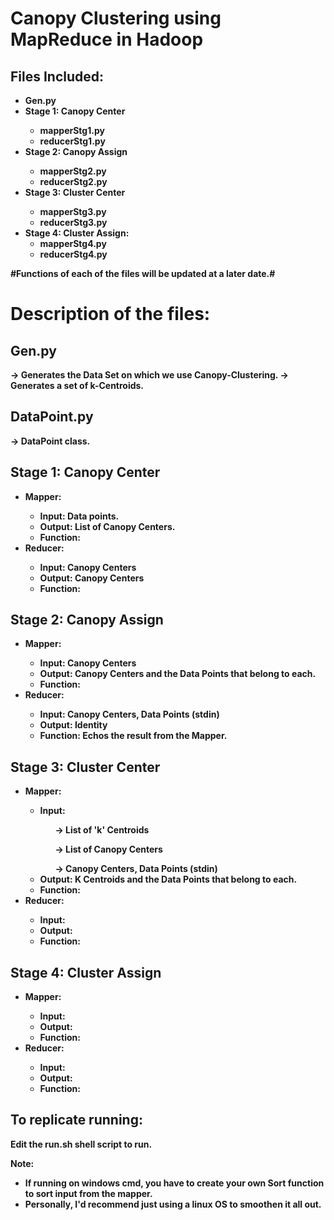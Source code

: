 Canopy Clustering using MapReduce in Hadoop
=

Files Included:
-
<ul>
	<li><b>Gen.py</b></li>
	<li><b>Stage 1: Canopy Center<b>
		<ul>
			<li>mapperStg1.py</li> 
			<li>reducerStg1.py</li>
		</ul>
	</li>
	<li><b>Stage 2: Canopy Assign<b>
		<ul>
			<li>mapperStg2.py</li>
			<li>reducerStg2.py</li>
		</ul>
	</li>
	<li><b>Stage 3: Cluster Center<b>
		<ul>
			<li>mapperStg3.py</li>
			<li>reducerStg3.py</li>
		</ul>
	</li>
	<li><b>Stage 4: Cluster Assign:</b>
		<ul>
			<li>mapperStg4.py</li>
			<li>reducerStg4.py</li>
		</ul>
	</li>
</ul>


#Functions of each of the files will be updated at a later date.#


Description of the files:
=

Gen.py
-
-> Generates the Data Set on which we use Canopy-Clustering.
-> Generates a set of k-Centroids.

DataPoint.py
-
-> DataPoint class.

Stage 1: Canopy Center
-
<ul>
	<li>Mapper:</li>
		<ul>
			<li>Input: Data points.</li>
			<li>Output: List of Canopy Centers.</li>
			<li>Function: </li>
		</ul>
	<li>Reducer:</li>
		<ul>
			<li>Input: Canopy Centers</li>
			<li>Output: Canopy Centers</li>
			<li>Function: </li>
		</ul>
</ul>

Stage 2: Canopy Assign
-
<ul>
	<li>Mapper:</li>
		<ul>
			<li>Input: Canopy Centers </li>
			<li>Output: Canopy Centers and the Data Points that belong to each.</li>
			<li>Function: </li>
		</ul>
	<li>Reducer:</li>
		<ul>
			<li>Input: Canopy Centers, Data Points (stdin)</li>
			<li>Output: Identity </li>
			<li>Function: Echos the result from the Mapper.</li>
		</ul>
</ul>

Stage 3: Cluster Center
-
<ul>
	<li>Mapper:</li>
		<ul>
			<li>Input: </li>
				<ul>-> List of 'k' Centroids</ul>
				<ul>-> List of Canopy Centers</ul>
				<ul>-> Canopy Centers, Data Points (stdin)</ul>
			<li>Output: K Centroids and the Data Points that belong to each. </li>
			<li>Function: </li>
		</ul>
	<li>Reducer:</li>
		<ul>
			<li>Input: </li>
			<li>Output: </li>
			<li>Function: </li>
		</ul>
</ul>

Stage 4: Cluster Assign
-
<ul>
	<li>Mapper:</li>
		<ul>
			<li>Input: </li>
			<li>Output: </li>
			<li>Function: </li>
		</ul>
	<li>Reducer:</li>
		<ul>
			<li>Input: </li>
			<li>Output: </li>
			<li>Function: </li>
		</ul>
</ul>



To replicate running:
-

Edit the run.sh shell script to run.

Note: 
+ If running on windows cmd, you have to create your own Sort function to sort input from the mapper. 
+ Personally, I'd recommend just using a linux OS to smoothen it all out.
